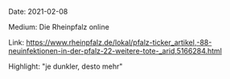 Date: 2021-02-08

Medium: Die Rheinpfalz online

Link: https://www.rheinpfalz.de/lokal/pfalz-ticker_artikel,-88-neuinfektionen-in-der-pfalz-22-weitere-tote-_arid,5166284.html

Highlight: "je dunkler, desto mehr"
